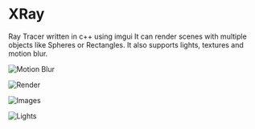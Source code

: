 # XRay
Ray Tracer written in c++ using imgui
It can render scenes with multiple objects like Spheres or Rectangles.
It also supports lights, textures and motion blur.

![Motion Blur](https://github.com/0x00000187/XRay/blob/master/XRay/Examples/motion_blur.png)

![Render](https://github.com/0x00000187/XRay/blob/master/XRay/Examples/textures.png)

![Images](https://github.com/0x00000187/XRay/blob/master/XRay/Examples/images.png)

![Lights](https://github.com/0x00000187/XRay/blob/master/XRay/Examples/lights.png)
